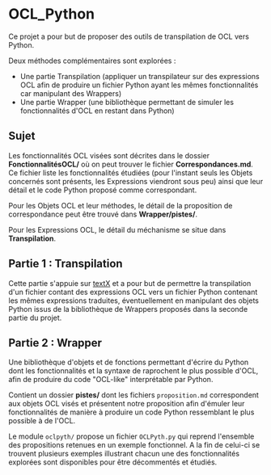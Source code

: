 # OCL_Python

Ce projet a pour but de proposer des outils de transpilation de OCL vers Python.

Deux méthodes complémentaires sont explorées :
  * Une partie Transpilation (appliquer un transpilateur sur des expressions OCL afin de produire un fichier Python ayant les mêmes fonctionnalités car manipulant des Wrappers)
  * Une partie Wrapper (une bibliothèque permettant de simuler les fonctionnalités d'OCL en restant dans Python)

## Sujet

Les fonctionnalités OCL visées sont décrites dans le dossier __FonctionnalitésOCL/__ où on peut trouver le fichier __Correspondances.md__. Ce fichier liste les fonctionnalités étudiées (pour l'instant seuls les Objets concernés sont présents, les Expressions viendront sous peu) ainsi que leur détail et le code Python proposé comme correspondant.

Pour les Objets OCL et leur méthodes, le détail de la proposition de correspondance peut être trouvé dans __Wrapper/pistes/__.

Pour les Expressions OCL, le détail du méchanisme se situe dans __Transpilation__.

## Partie 1 : Transpilation

Cette partie s'appuie sur [textX](https://github.com/textX/textX "textX' GitHub HomePage") et a pour but de permettre la transpilation d'un fichier contant des expressions OCL vers un fichier Python contenant les mêmes expressions traduites, éventuellement en manipulant des objets Python issus de la bibliothèque de Wrappers proposés dans la seconde partie du projet.

## Partie 2 : Wrapper

Une bibliothèque d'objets et de fonctions permettant d'écrire du Python dont les fonctionnalités et la syntaxe de raprochent le plus possible d'OCL, afin de produire du code "OCL-like" interprétable par Python.

Contient un dossier __pistes/__ dont les fichiers `proposition.md` correspondent aux objets OCL visés et présentent notre proposition afin d'émuler leur fonctionnalités de manière à produire un code Python ressemblant le plus possible à de l'OCL.

Le module `oclpyth/` propose un fichier `OCLPyth.py` qui reprend l'ensemble des propositions retenues en un exemple fonctionnel.
A la fin de celui-ci se trouvent plusieurs exemples illustrant chacun une des fonctionnalités explorées sont disponibles pour être décommentés et étudiés.
